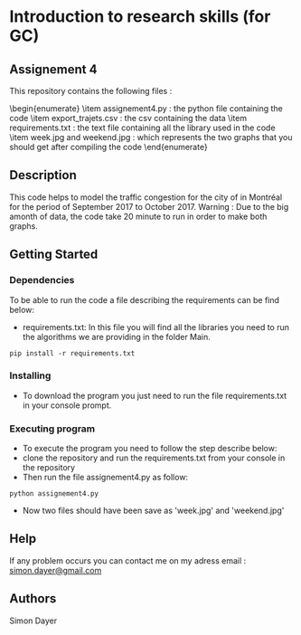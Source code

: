 # Introduction to research skills (for GC)
## Assignement 4 

This repository contains the following files :

\begin{enumerate}
 \item assignement4.py : the python file containing the code 
 \item export_trajets.csv : the csv containing the data 
 \item requirements.txt : the text file containing all the library used in the code
 \item week.jpg and weekend.jpg : which represents the two graphs that you should get after compiling the code
\end{enumerate}

## Description

This code helps to model the traffic congestion for the city of in Montréal for the period of September 2017 to October 2017.
Warning : Due to the big amonth of data, the code take 20 minute to run in order to make both graphs.

## Getting Started

### Dependencies

To be able to run the code a file describing the requirements can be find below:
* requirements.txt: In this file you will find all the libraries you need to run the algorithms we are providing in the folder Main.

```
pip install -r requirements.txt
```

### Installing

* To download the program you just need to run the file requirements.txt in your console prompt.

### Executing program

* To execute the program you need to follow the step describe below:
* clone the repository and run the requirements.txt from your console in the repository
* Then run the file assignement4.py as follow:
```
python assignement4.py
```
* Now two files should have been save as 'week.jpg' and 'weekend.jpg'

## Help

If any problem occurs you can contact me on my adress email : simon.dayer@gmail.com

## Authors

Simon Dayer
